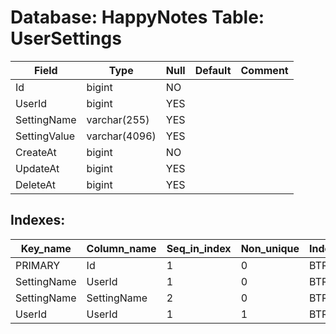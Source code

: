 # Database: HappyNotes Table: UserSettings

 Field        | Type          | Null | Default | Comment
--------------|---------------|------|---------|---------
 Id           | bigint        | NO   |         |
 UserId       | bigint        | YES  |         |
 SettingName  | varchar(255)  | YES  |         |
 SettingValue | varchar(4096) | YES  |         |
 CreateAt     | bigint        | NO   |         |
 UpdateAt     | bigint        | YES  |         |
 DeleteAt     | bigint        | YES  |         |

## Indexes: 

 Key_name    | Column_name | Seq_in_index | Non_unique | Index_type | Visible
-------------|-------------|--------------|------------|------------|---------
 PRIMARY     | Id          |            1 |          0 | BTREE      | YES
 SettingName | UserId      |            1 |          0 | BTREE      | YES
 SettingName | SettingName |            2 |          0 | BTREE      | YES
 UserId      | UserId      |            1 |          1 | BTREE      | YES

